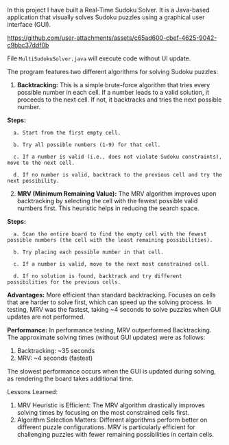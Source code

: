 In this project I have built a Real-Time Sudoku Solver. It is a Java-based application that visually solves Sudoku puzzles using a graphical user interface (GUI). 

https://github.com/user-attachments/assets/c65ad600-cbef-4625-9042-c9bbc37ddf0b

File `MultiSudokuSolver.java` will execute code without UI update.


The program features two different algorithms for solving Sudoku puzzles:

1. **Backtracking:** This is a simple brute-force algorithm that tries every possible number in each cell. If a number leads to a valid solution, it proceeds to the next cell. If not, it backtracks and tries the next possible number.

**Steps:**

      a. Start from the first empty cell.
      
      b. Try all possible numbers (1-9) for that cell.
      
      c. If a number is valid (i.e., does not violate Sudoku constraints), move to the next cell.
      
      d. If no number is valid, backtrack to the previous cell and try the next possibility.

2. **MRV (Minimum Remaining Value):** The MRV algorithm improves upon backtracking by selecting the cell with the fewest possible valid numbers first. This heuristic helps in reducing the search space.

**Steps:**

      a. Scan the entire board to find the empty cell with the fewest possible numbers (the cell with the least remaining possibilities).

      b. Try placing each possible number in that cell.

      c. If a number is valid, move to the next most constrained cell.

      d. If no solution is found, backtrack and try different possibilities for the previous cells.

**Advantages:** More efficient than standard backtracking. Focuses on cells that are harder to solve first, which can speed up the solving process. In testing, MRV was the fastest, taking ~4 seconds to solve puzzles when GUI updates are not performed.

**Performance:** In performance testing, MRV outperformed Backtracking. The approximate solving times (without GUI updates) were as follows:
1. Backtracking: ~35 seconds
2. MRV: ~4 seconds (fastest)

The slowest performance occurs when the GUI is updated during solving, as rendering the board takes additional time.

Lessons Learned:
1. MRV Heuristic is Efficient: The MRV algorithm drastically improves solving times by focusing on the most constrained cells first.
2. Algorithm Selection Matters: Different algorithms perform better on different puzzle configurations. MRV is particularly efficient for challenging puzzles with fewer remaining possibilities in certain cells.
